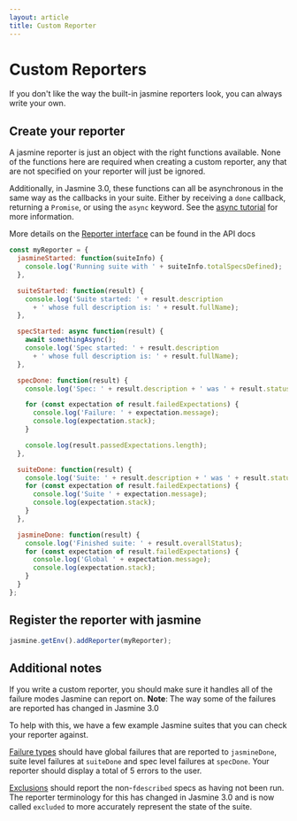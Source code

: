 ```yaml
---
layout: article
title: Custom Reporter
---
```


# Custom Reporters

If you don't like the way the built-in jasmine reporters look, you can always write your own.

## Create your reporter

A jasmine reporter is just an object with the right functions available.
None of the functions here are required when creating a custom reporter, any that are not specified on your reporter will just be ignored.

Additionally, in Jasmine 3.0, these functions can all be asynchronous in the same way as the callbacks in your suite.
Either by receiving a `done` callback, returning a `Promise`, or using the `async` keyword.
See the [async tutorial](/tutorials/async) for more information.

More details on the [Reporter interface](/api/edge/Reporter.html) can be found in the API docs

```javascript
const myReporter = {
  jasmineStarted: function(suiteInfo) {
    console.log('Running suite with ' + suiteInfo.totalSpecsDefined);
  },

  suiteStarted: function(result) {
    console.log('Suite started: ' + result.description
      + ' whose full description is: ' + result.fullName);
  },

  specStarted: async function(result) {
    await somethingAsync();
    console.log('Spec started: ' + result.description
      + ' whose full description is: ' + result.fullName);
  },

  specDone: function(result) {
    console.log('Spec: ' + result.description + ' was ' + result.status);

    for (const expectation of result.failedExpectations) {
      console.log('Failure: ' + expectation.message);
      console.log(expectation.stack);
    }

    console.log(result.passedExpectations.length);
  },

  suiteDone: function(result) {
    console.log('Suite: ' + result.description + ' was ' + result.status);
    for (const expectation of result.failedExpectations) {
      console.log('Suite ' + expectation.message);
      console.log(expectation.stack);
    }
  },

  jasmineDone: function(result) {
    console.log('Finished suite: ' + result.overallStatus);
    for (const expectation of result.failedExpectations) {
      console.log('Global ' + expectation.message);
      console.log(expectation.stack);
    }
  }
};
```

## Register the reporter with jasmine

```javascript
jasmine.getEnv().addReporter(myReporter);
```

## Additional notes

If you write a custom reporter, you should make sure it handles all of the failure modes Jasmine can report on.
__Note__: The way some of the failures are reported has changed in Jasmine 3.0

To help with this, we have a few example Jasmine suites that you can check your reporter against.
 
[Failure types](/examples/jasmine_failure_types.js) should have global failures that are reported to `jasmineDone`, suite level failures at `suiteDone` and spec level failures at `specDone`. Your reporter should display a total of 5 errors to the user.

[Exclusions](/examples/jasmine_exclusions.js) should report the non-`fdescribed` specs as having not been run. The reporter terminology for this has changed in Jasmine 3.0 and is now called `excluded` to more accurately represent the state of the suite.
